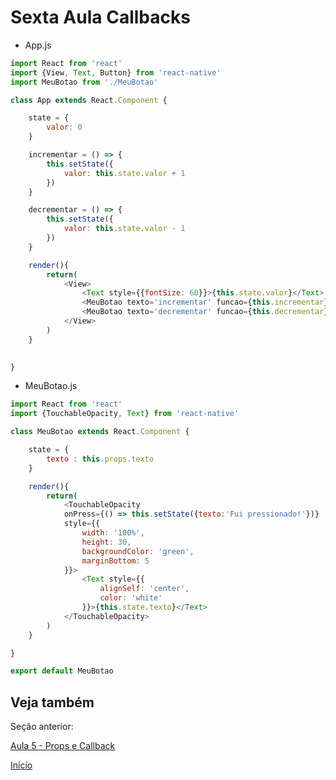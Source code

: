 # Sexta Aula Callbacks

* App.js

```Javascript
import React from 'react'
import {View, Text, Button} from 'react-native'
import MeuBotao from './MeuBotao'

class App extends React.Component {

    state = {
        valor: 0
    }

    incrementar = () => {
        this.setState({
            valor: this.state.valor + 1
        })
    }

    decrementar = () => {
        this.setState({
            valor: this.state.valor - 1
        })
    }

    render(){
        return(
            <View>
                <Text style={{fontSize: 60}}>{this.state.valor}</Text>
                <MeuBotao texto='incrementar' funcao={this.incrementar}/>
                <MeuBotao texto='decrementar' funcao={this.decrementar}/>
            </View>
        )
    }
    

}
```

* MeuBotao.js

```Javascript
import React from 'react'
import {TouchableOpacity, Text} from 'react-native'

class MeuBotao extends React.Component {

    state = {
        texto : this.props.texto
    }

    render(){
        return(
            <TouchableOpacity 
            onPress={() => this.setState({texto:'Fui pressionado!'})}
            style={{
                width: '100%',
                height: 30,
                backgroundColor: 'green',
                marginBottom: 5
            }}>
                <Text style={{
                    alignSelf: 'center',
                    color: 'white'
                }}>{this.state.texto}</Text>
            </TouchableOpacity>
        )
    }

}

export default MeuBotao
```

## Veja também

Seção anterior: 

[Aula 5 - Props e Callback ](https://github.com/AWLeiseR/ReactNative/tree/master/Aula%205)

[Início](https://github.com/AWLeiseR/ReactNative)
